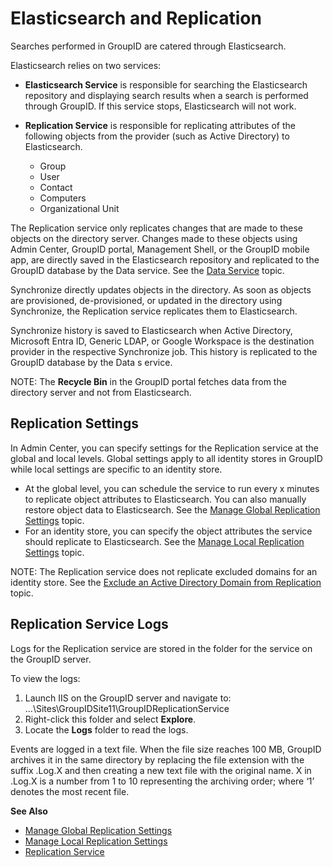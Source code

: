 # Elasticsearch and Replication

Searches performed in GroupID are catered through Elasticsearch.

Elasticsearch relies on two services:

- **Elasticsearch Service** is responsible for searching the Elasticsearch repository and displaying
  search results when a search is performed through GroupID. If this service stops, Elasticsearch
  will not work.
- **Replication Service** is responsible for replicating attributes of the following objects from
  the provider (such as Active Directory) to Elasticsearch.

  - Group
  - User
  - Contact
  - Computers
  - Organizational Unit

The Replication service only replicates changes that are made to these objects on the directory
server. Changes made to these objects using Admin Center, GroupID portal, Management Shell, or the
GroupID mobile app, are directly saved in the Elasticsearch repository and replicated to the GroupID
database by the Data service. See the
[Data Service](/docs/directorymanager/11.0/directorymanager/admincenter/service/dataservice/overview.md)
topic.

Synchronize directly updates objects in the directory. As soon as objects are provisioned,
de-provisioned, or updated in the directory using Synchronize, the Replication service replicates
them to Elasticsearch.

Synchronize history is saved to Elasticsearch when Active Directory, Microsoft Entra ID, Generic
LDAP, or Google Workspace is the destination provider in the respective Synchronize job. This
history is replicated to the GroupID database by the Data s ervice.

NOTE: The **Recycle Bin** in the GroupID portal fetches data from the directory server and not from
Elasticsearch.

## Replication Settings

In Admin Center, you can specify settings for the Replication service at the global and local
levels. Global settings apply to all identity stores in GroupID while local settings are specific to
an identity store.

- At the global level, you can schedule the service to run every x minutes to replicate object
  attributes to Elasticsearch. You can also manually restore object data to Elasticsearch. See the
  [Manage Global Replication Settings](/docs/directorymanager/11.0/directorymanager/admincenter/replication/settings.md)
  topic.
- For an identity store, you can specify the object attributes the service should replicate to
  Elasticsearch. See the
  [Manage Local Replication Settings](/docs/directorymanager/11.0/directorymanager/admincenter/identitystore/replication.md)
  topic.

NOTE: The Replication service does not replicate excluded domains for an identity store. See the
[Exclude an Active Directory Domain from Replication](/docs/directorymanager/11.0/directorymanager/admincenter/identitystore/manage.md#exclude-an-active-directory-domain-from-replication)
topic.

## Replication Service Logs

Logs for the Replication service are stored in the folder for the service on the GroupID server.

To view the logs:

1. Launch IIS on the GroupID server and navigate to:  
   …\Sites\GroupIDSite11\GroupIDReplicationService
2. Right-click this folder and select **Explore**.
3. Locate the **Logs** folder to read the logs.

Events are logged in a text file. When the file size reaches 100 MB, GroupID archives it in the same
directory by replacing the file extension with the suffix .Log.X and then creating a new text file
with the original name. X in .Log.X is a number from 1 to 10 representing the archiving order; where
‘1’ denotes the most recent file.

**See Also**

- [Manage Global Replication Settings](/docs/directorymanager/11.0/directorymanager/admincenter/replication/settings.md)
- [Manage Local Replication Settings](/docs/directorymanager/11.0/directorymanager/admincenter/identitystore/replication.md)
- [Replication Service](/docs/directorymanager/11.0/directorymanager/admincenter/service/replicationservice.md)
